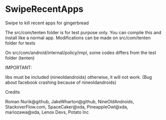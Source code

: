 # SwipeRecentApps
Swipe to kill recent apps for gingerbread

The src/com/tenten folder is for test purpose only. 
You can compile this and install like a normal app. 
Modifications can be made on src/com/tenten folder for tests

On src/com/android/internal/policy/impl, some codes differs from the test folder (tenten)

IMPORTANT:

libs must be included (nineoldandroids) otherwise, it will not work. (Bug about facebook crashing because of nineoldandroids)

Credits

Roman Nurik@github,
JakeWharton@github,
NineOldAndroids,
StackoverFlow.com,
SpaceCaker@xda,
PineappleOwl@xda,
mariozawa@xda,
Lenox Devs,
Potato Inc
